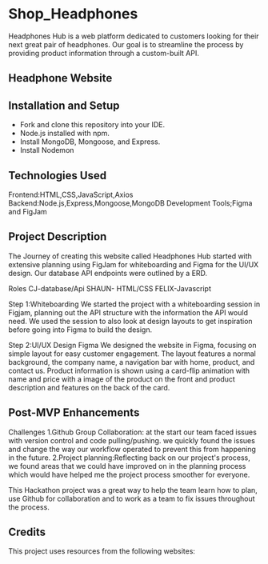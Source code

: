 # Shop_Headphones
Headphones Hub is a web platform dedicated to customers looking for their next great pair of headphones. Our goal is to streamline the process by providing product information through a custom-built API. 
## **Headphone Website**

## Installation and Setup

- Fork and clone this repository into your IDE.
- Node.js installed with npm.
- Install MongoDB, Mongoose, and Express.
- Install Nodemon

## Technologies Used
Frontend:HTML,CSS,JavaScript,Axios
Backend:Node.js,Express,Mongoose,MongoDB
Development Tools;Figma and FigJam

## Project Description
The Journey of creating this website called Headphones Hub started with extensive planning using FigJam for whiteboarding and Figma for the UI/UX design. Our database API endpoints were outlined by a ERD.

Roles
CJ-database/Api
SHAUN- HTML/CSS
FELIX-Javascript

Step 1:Whiteboarding
We started the project with a whiteboarding session in Figjam, planning out the API structure with the information the API would need. We used the session to also look at design layouts to get inspiration before going into Figma to build the design.

Step 2:UI/UX Design Figma
We designed the website in Figma, focusing on simple layout for easy customer engagement. The layout features a normal background, the company name, a navigation bar with home, product, and contact us. Product information is shown using a card-flip animation with name and price with a image of the product on the front and product description and features on the back of the card.
## Post-MVP Enhancements
Challenges
1.Github Group Collaboration: at the start our team faced issues with version control and code pulling/pushing. we quickly found the issues and change the way our workflow operated to prevent this from happening in the future.
2.Project planning:Reflecting back on our project's process, we found areas that we could have improved on in the planning process which would have helped me the project process smoother for everyone.

This Hackathon project was a great way to help the team learn how to plan, use Github for collaboration and to work as a team to fix issues throughout the process. 
## Credits

This project uses resources from the following websites:

